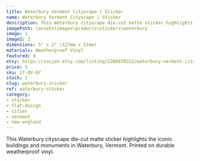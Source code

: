 ```yaml
---
title: Waterbury Vermont Cityscape | Sticker
name: Waterbury Vermont Cityscape | Sticker
description: This Waterbury cityscape die-cut matte sticker highlights the iconic buildings and monuments in Waterbury, Vermont. Printed on durable weatherproof vinyl.
imagePath: \assets\images\products\stickers\waterbury
image: 1
image2: 2
dimensions: 5" x 2" (127mm x 51mm)
materials: Weatherproof Vinyl
featured: 0
etsy: https://soijen.etsy.com/listing/1286870222/waterbury-vermont-cityscape-sticker?utm_source=Copy&utm_medium=ListingManager&utm_campaign=Share&utm_term=so.lmsm&share_time=1695261838218
price: 5
sku: ST-QV-07
stock: 1
slug: waterbury-sticker
ref: waterbury-sticker
category:
- sticker
- flat-design
- cities
- vermont
- new-england
---
```

This Waterbury cityscape die-cut matte sticker highlights the iconic buildings and monuments in Waterbury, Vermont. Printed on durable weatherproof vinyl.
